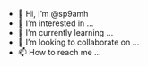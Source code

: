 - 👋 Hi, I’m @sp9amh
- 👀 I’m interested in ...
- 🌱 I’m currently learning ...
- 💞️ I’m looking to collaborate on ...
- 📫 How to reach me ...

<!---
sp9amh/sp9amh is a ✨ special ✨ repository because its `README.md` (this file) appears on your GitHub profile.
You can click the Preview link to take a look at your changes.
--->
